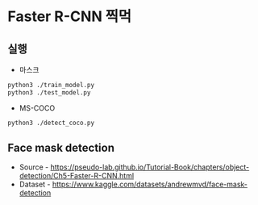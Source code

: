 # Faster R-CNN 찍먹


## 실행

* 마스크
```sh
python3 ./train_model.py
python3 ./test_model.py
```
* MS-COCO
```sh
python3 ./detect_coco.py
```


## Face mask detection

* Source - https://pseudo-lab.github.io/Tutorial-Book/chapters/object-detection/Ch5-Faster-R-CNN.html
* Dataset - https://www.kaggle.com/datasets/andrewmvd/face-mask-detection
